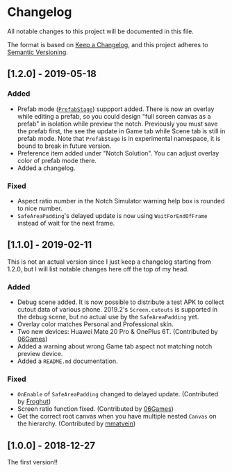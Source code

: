 # Changelog
All notable changes to this project will be documented in this file.

The format is based on [Keep a Changelog](https://keepachangelog.com/en/1.0.0/),
and this project adheres to [Semantic Versioning](https://semver.org/spec/v2.0.0.html).

## [1.2.0] - 2019-05-18

### Added

- Prefab mode ([`PrefabStage`](https://docs.unity3d.com/ScriptReference/Experimental.SceneManagement.PrefabStage.html)) suppport added. There is now an overlay while editing a prefab, so you could design "full screen canvas as a prefab" in isolation while preview the notch. Previously you must save the prefab first, the see the update in Game tab while Scene tab is still in prefab mode. Note that `PrefabStage` is in experimental namespace, it is bound to break in future version.
- Preference item added under "Notch Solution". You can adjust overlay color of prefab mode there.
- Added a changelog.

### Fixed

- Aspect ratio number in the Notch Simulator warning help box is rounded to nice number.
- `SafeAreaPadding`'s delayed update is now using `WaitForEndOfFrame` instead of wait for the next frame.

## [1.1.0] - 2019-02-11

This is not an actual version since I just keep a changelog starting from 1.2.0, but I will list notable changes here off the top of my head.

### Added

- Debug scene added. It is now possible to distribute a test APK to collect cutout data of various phone. 2019.2's `Screen.cutouts` is supported in the debug scene, but no actual use by the `SafeAreaPadding` yet.
- Overlay color matches Personal and Professional skin.
- Two new devices: Huawei Mate 20 Pro & OnePlus 6T. (Contributed by [06Games](https://github.com/06Games))
- Added a warning about wrong Game tab aspect not matching notch preview device.
- Added a `README.md` documentation.

### Fixed

- `OnEnable` of `SafeAreaPadding` changed to delayed update. (Contributed by [Froghut](https://github.com/Froghut))
- Screen ratio function fixed. (Contributed by [06Games](https://github.com/06Games))
- Get the correct root canvas when you have multiple nested `Canvas` on the hierarchy. (Contributed by [mmatvein](https://github.com/mmatvein))


## [1.0.0] - 2018-12-27

The first version!!
